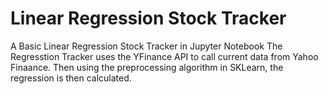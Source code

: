 # Linear Regression Stock Tracker
 A Basic Linear Regression Stock Tracker in Jupyter Notebook
 The Regresstion Tracker uses the YFinance API to call current data from Yahoo Finaance.
 Then using the preprocessing algorithm in SKLearn, the regression is then calculated.

